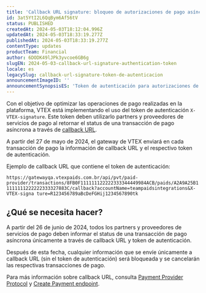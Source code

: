 ```yaml
---
title: 'Callback URL signature: bloqueo de autorizaciones de pago asíncrono que no utilicen token de autenticación'
id: 3at5YtI2L6QqBym6Af56tV
status: PUBLISHED
createdAt: 2024-05-03T18:12:04.996Z
updatedAt: 2024-05-03T18:33:19.277Z
publishedAt: 2024-05-03T18:33:19.277Z
contentType: updates
productTeam: Financial
author: 6DODK49lJPk3yvcoe6GB6g
slugEN: 2024-05-03-callback-url-signature-authentication-token
locale: es
legacySlug: callback-url-signature-token-de-autenticacion
announcementImageID: ''
announcementSynopsisES: 'Token de autenticación para autorizaciones de pago asíncrono'
---
```


Con el objetivo de optimizar las operaciones de pago realizadas en la plataforma, VTEX está implementando el uso del token de autenticación `X-VTEX-signature`. Este token deben utilizarlo partners y proveedores de servicios de pago al retornar el status de una transacción de pago asíncrona a través de [callback URL](https://help.vtex.com/es/tutorial/payment-provider-protocol--RdsT2spdq80MMwwOeEq0m#callback-url).

A partir del 27 de mayo de 2024, el gateway de VTEX enviará en cada transacción de pago la información de callback URL y el respectivo token de autenticación.

Ejemplo de callback URL que contiene el token de autenticación:

`https://gatewayqa.vtexpaids.com.br/api/pvt/paid-provider/transactions/8FB0F111111122222333344449984ACB/paids/A2A9A25B11111111222222333327883C/callback?accountName=teampaidsintegrations&X-VTEX-signa ture=R123456789aBcDeFGHij1234567890tk`

## ¿Qué se necesita hacer?

A partir del 26 de junio de 2024, todos los partners y proveedores de servicios de pago deben informar el status de una transacción de pago asíncrona únicamente a través de callback URL y token de autenticación.

Después de esta fecha, cualquier información que se envíe únicamente a callback URL (sin el token de autenticación) será bloqueada y se cancelarán las respectivas transacciones de pago.

Para más información sobre callback URL, consulta [Payment Provider Protocol](https://help.vtex.com/es/tutorial/payment-provider-protocol--RdsT2spdq80MMwwOeEq0m#callback-url) y [Create Payment endpoint](https://developers.vtex.com/docs/api-reference/payment-provider-protocol#post-/payments).
